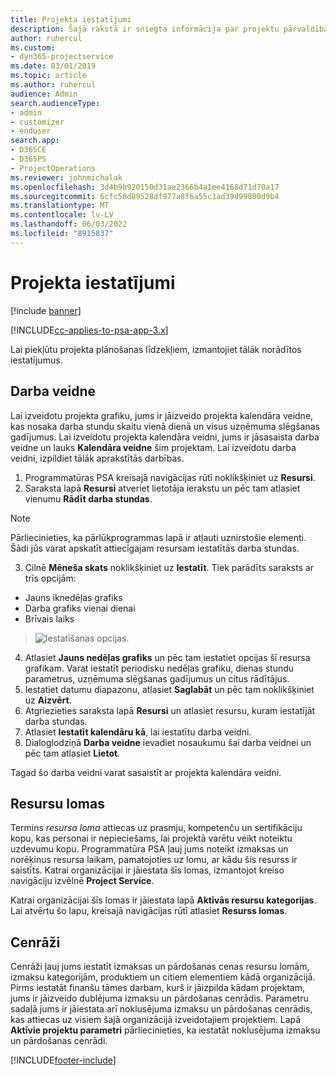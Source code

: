```yaml
---
title: Projekta iestatījumi
description: Šajā rakstā ir sniegta informācija par projektu pārvaldības iestatījumiem.
author: ruhercul
ms.custom:
- dyn365-projectservice
ms.date: 03/01/2019
ms.topic: article
ms.author: ruhercul
audience: Admin
search.audienceType:
- admin
- customizer
- enduser
search.app:
- D365CE
- D365PS
- ProjectOperations
ms.reviewer: johnmichalak
ms.openlocfilehash: 3d4b9b920150d31ae2366b4a1ee4168d71d70a17
ms.sourcegitcommit: 6cfc50d89528df977a8f6a55c1ad39d99800d9b4
ms.translationtype: MT
ms.contentlocale: lv-LV
ms.lasthandoff: 06/03/2022
ms.locfileid: "8915837"
---
```

# <a name="project-settings"></a>Projekta iestatījumi

[!include [banner](../includes/psa-now-project-operations.md)]

[!INCLUDE[cc-applies-to-psa-app-3.x](../includes/cc-applies-to-psa-app-3x.md)]

Lai piekļūtu projekta plānošanas līdzekļiem, izmantojiet tālāk norādītos iestatījumus.

## <a name="work-template"></a>Darba veidne

Lai izveidotu projekta grafiku, jums ir jāizveido projekta kalendāra veidne, kas nosaka darba stundu skaitu vienā dienā un visus uzņēmuma slēgšanas gadījumus. Lai izveidotu projekta kalendāra veidni, jums ir jāsasaista darba veidne un lauks **Kalendāra veidne** šim projektam. Lai izveidotu darba veidni, izpildiet tālāk aprakstītās darbības.

1. Programmatūras PSA kreisajā navigācijas rūtī noklikšķiniet uz **Resursi**. 
2. Saraksta lapā **Resursi** atveriet lietotāja ierakstu un pēc tam atlasiet vienumu **Rādīt darba stundas**.

  > [!NOTE]
  > Pārliecinieties, ka pārlūkprogrammas lapā ir atļauti uznirstošie elementi. Šādi jūs varat apskatīt attiecīgajam resursam iestatītās darba stundas.
  
3. Cilnē **Mēneša skats** noklikšķiniet uz **Iestatīt**. Tiek parādīts saraksts ar trīs opcijām: 

  - Jauns iknedēļas grafiks
  - Darba grafiks vienai dienai
  - Brīvais laiks

> ![Iestatīšanas opcijas.](media/project-13.png)

4. Atlasiet **Jauns nedēļas grafiks** un pēc tam iestatiet opcijas šī resursa grafikam. Varat iestatīt periodisku nedēļas grafiku, dienas stundu parametrus, uzņēmuma slēgšanas gadījumus un citus rādītājus.
5. Iestatiet datumu diapazonu, atlasiet **Saglabāt** un pēc tam noklikšķiniet uz **Aizvērt**. 
6. Atgriezieties saraksta lapā **Resursi** un atlasiet resursu, kuram iestatījāt darba stundas. 
7. Atlasiet **Iestatīt kalendāru kā**, lai iestatītu darba veidni. 
8. Dialoglodziņā **Darba veidne** ievadiet nosaukumu šai darba veidnei un pēc tam atlasiet **Lietot**. 

Tagad šo darba veidni varat sasaistīt ar projekta kalendāra veidni.

## <a name="resource-roles"></a>Resursu lomas

Termins *resursa loma* attiecas uz prasmju, kompetenču un sertifikāciju kopu, kas personai ir nepieciešams, lai projektā varētu veikt noteiktu uzdevumu kopu. Programmatūra PSA ļauj jums noteikt izmaksas un norēķinus resursa laikam, pamatojoties uz lomu, ar kādu šis resurss ir saistīts. Katrai organizācijai ir jāiestata šīs lomas, izmantojot kreiso navigāciju izvēlnē **Project Service**.

Katrai organizācijai šīs lomas ir jāiestata lapā **Aktīvās resursu kategorijas**. Lai atvērtu šo lapu, kreisajā navigācijas rūtī atlasiet **Resurss lomas**.

## <a name="price-lists"></a>Cenrāži

Cenrāži ļauj jums iestatīt izmaksas un pārdošanas cenas resursu lomām, izmaksu kategorijām, produktiem un citiem elementiem kādā organizācijā. Pirms iestatāt finanšu tāmes darbam, kurš ir jāizpilda kādam projektam, jums ir jāizveido dublējuma izmaksu un pārdošanas cenrādis. Parametru sadaļā jums ir jāiestata arī noklusējuma izmaksu un pārdošanas cenrādis, kas attiecas uz visiem šajā organizācijā izveidotajiem projektiem. Lapā **Aktīvie projektu parametri** pārliecinieties, ka iestatāt noklusējuma izmaksu un pārdošanas cenrādi.


[!INCLUDE[footer-include](../includes/footer-banner.md)]
